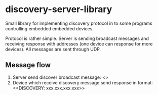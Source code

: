 discovery-server-library
========================

Small library for implementing discovery protocol in to some programs controlling embedded embedded devices.

Protocol is rather simple. Server is sending broadcast messages and receiving response with addresses
(one device can response for more devices). All messages are sent through UDP.

Message flow
------------

1. Server send discover broadcast message: <<DISCOVERY>>
2. Device which receive discovery message send response in format: <<DISCOVERY: xxx.xxx.xxx.xxx>>
